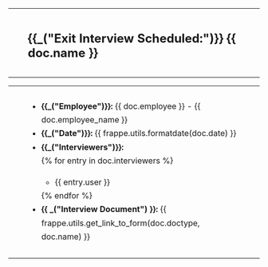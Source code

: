 <table class="panel-header" border="0" cellpadding="0" cellspacing="0" width="100%">
	<tr height="10"></tr>
	<tr>
		<td width="15"></td>
		<td>
			<div class="text-medium text-muted">
				<h2>{{_("Exit Interview Scheduled:")}} {{ doc.name }}</h2>
			</div>
		</td>
		<td width="15"></td>
	</tr>
	<tr height="10"></tr>
</table>

<table class="panel-body" border="0" cellpadding="0" cellspacing="0" width="100%">
	<tr height="10"></tr>
	<tr>
		<td width="15"></td>
		<td>
			<div>
				<ul class="list-unstyled" style="line-height: 1.7">
					<li><b>{{_("Employee")}}: </b>{{ doc.employee }} - {{ doc.employee_name }}</li>
					<li><b>{{_("Date")}}: </b>{{ frappe.utils.formatdate(doc.date) }}</li>
					<li><b>{{_("Interviewers")}}:</b> </li>
					{% for entry in doc.interviewers %}
						<ul>
							<li>{{ entry.user }}</li>
						</ul>
					{% endfor %}
					<li><b>{{ _("Interview Document") }}:</b> {{ frappe.utils.get_link_to_form(doc.doctype, doc.name) }}</li>
				</ul>
			</div>
		</td>
		<td width="15"></td>
	</tr>
	<tr height="10"></tr>
</table>
